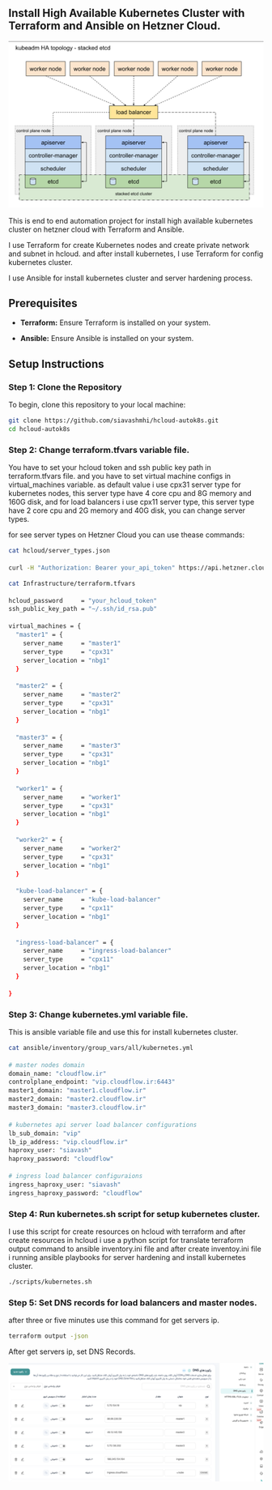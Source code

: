 ## Install High Available Kubernetes Cluster with Terraform and Ansible on Hetzner Cloud.

![Kubernetes high level design](images/kuberntes-high-level-design.png "Kubernetes high level design")

This is end to end automation project for install high available kubernetes cluster on hetzner cloud with Terraform and Ansible.

I use Terraform for create Kubernetes nodes and create private network and subnet in hcloud.
and after install kubernetes, I use Terraform for config kubernetes cluster.

I use Ansible for install kubernetes cluster and server hardening process.

## Prerequisites

- **Terraform:** Ensure Terraform is installed on your system.

- **Ansible:** Ensure Ansible is installed on your system.

## Setup Instructions

### Step 1: Clone the Repository

To begin, clone this repository to your local machine:

```bash
git clone https://github.com/siavashmhi/hcloud-autok8s.git
cd hcloud-autok8s
```

### Step 2: Change terraform.tfvars variable file.

You have to set your hcloud token and ssh public key path in terraform.tfvars file.
and you have to set virtual machine configs in virtual_machines variable.
as default value i use cpx31 server type for kubernetes nodes, this server type have 4 core cpu and 8G memory and 160G disk, and for load balancers i use cpx11 server type, this server type have 2 core cpu and 2G memory and 40G disk, you can change server types.

for see server types on Hetzner Cloud you can use thease commands:
```bash
cat hcloud/server_types.json 

curl -H "Authorization: Bearer your_api_token" https://api.hetzner.cloud/v1/server_types
```

```bash
cat Infrastructure/terraform.tfvars  

hcloud_password     = "your_hcloud_token"
ssh_public_key_path = "~/.ssh/id_rsa.pub"

virtual_machines = {
  "master1" = {
    server_name     = "master1"
    server_type     = "cpx31"
    server_location = "nbg1"
  }

  "master2" = {
    server_name     = "master2"
    server_type     = "cpx31"
    server_location = "nbg1"
  }

  "master3" = {
    server_name     = "master3"
    server_type     = "cpx31"
    server_location = "nbg1"
  }

  "worker1" = {
    server_name     = "worker1"
    server_type     = "cpx31"
    server_location = "nbg1"
  }

  "worker2" = {
    server_name     = "worker2"
    server_type     = "cpx31"
    server_location = "nbg1"
  }

  "kube-load-balancer" = {
    server_name     = "kube-load-balancer"
    server_type     = "cpx11"
    server_location = "nbg1"
  }

  "ingress-load-balancer" = {
    server_name     = "ingress-load-balancer"
    server_type     = "cpx11"
    server_location = "nbg1"
  }

}

```

### Step 3: Change kubernetes.yml variable file.

This is ansible variable file and use this for install kubernetes cluster.

```bash
cat ansible/inventory/group_vars/all/kubernetes.yml 

# master nodes domain
domain_name: "cloudflow.ir"
controlplane_endpoint: "vip.cloudflow.ir:6443"
master1_domain: "master1.cloudflow.ir"
master2_domain: "master2.cloudflow.ir"
master3_domain: "master3.cloudflow.ir"

# kubernetes api server load balancer configurations
lb_sub_domain: "vip"
lb_ip_address: "vip.cloudflow.ir"
haproxy_user: "siavash"
haproxy_password: "cloudflow"

# ingress load balancer configuraions
ingress_haproxy_user: "siavash"
ingress_haproxy_password: "cloudflow"

```

### Step 4: Run kubernetes.sh script for setup kubernetes cluster. 

I use this script for create resources on hcloud with terraform and after create resources in hcloud i use a python script for translate terraform output command to ansible inventory.ini file and after create inventoy.ini file i running ansible playbooks for server hardening and install kubernetes cluster.

```bash
./scripts/kubernetes.sh   
```

### Step 5: Set DNS records for load balancers and master nodes.

after three or five minutes use this command for get servers ip.

```bash
terraform output -json
```
After get servers ip, set DNS Records.

![DNS Records](images/records.png "DNS Records")
